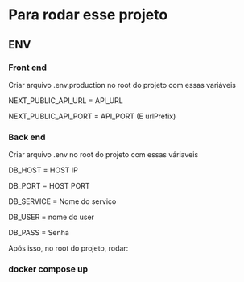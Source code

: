 # Para rodar esse projeto

## ENV

### Front end
Criar arquivo .env.production no root do projeto com essas variáveis

NEXT_PUBLIC_API_URL =  API_URL

NEXT_PUBLIC_API_PORT = API_PORT (E urlPrefix)

### Back end
Criar arquivo .env no root do projeto com essas váriaveis

DB_HOST = HOST IP

DB_PORT = HOST PORT

DB_SERVICE = Nome do serviço

DB_USER = nome do user

DB_PASS = Senha

Após isso, no root do projeto, rodar:

### docker compose up
